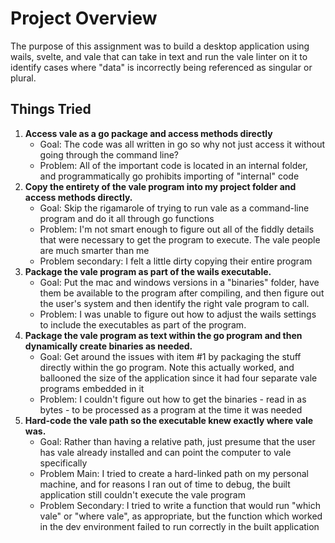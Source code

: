 # Project Overview

The purpose of this assignment was to build a desktop application using wails, svelte, and vale that can take in text and run the vale linter on it to identify cases where "data" is incorrectly being referenced as singular or plural.



## Things Tried

1. **Access vale as a go package and access methods directly**
    * Goal: The code was all written in go so why not just access it without going through the command line?
    * Problem: All of the important code is located in an internal folder, and programmatically go prohibits importing of "internal" code
2. **Copy the entirety of the vale program into my project folder and access methods directly.**
    * Goal: Skip the rigamarole of trying to run vale as a command-line program and do it all through go functions
    * Problem: I'm not smart enough to figure out all of the fiddly details that were necessary to get the program to execute.  The vale people are much smarter than me
    * Problem secondary: I felt a little dirty copying their entire program
3. **Package the vale program as part of the wails executable.**
    * Goal: Put the mac and windows versions in a "binaries" folder, have them be available to the program after compiling, and then figure out the user's system and then identify the right vale program to call.
    * Problem: I was unable to figure out how to adjust the wails settings to include the executables as part of the program.
4. **Package the vale program as text within the go program and then dynamically create binaries as needed.**
    * Goal: Get around the issues with item #1 by packaging the stuff directly within the go program.  Note this actually worked, and ballooned the size of the application since it had four separate vale programs embedded in it
    * Problem: I couldn't figure out how to get the binaries - read in as bytes - to be processed as a program at the time it was needed
5. **Hard-code the vale path so the executable knew exactly where vale was.**
    * Goal: Rather than having a relative path, just presume that the user has vale already installed and can point the computer to vale specifically
    * Problem Main: I tried to create a hard-linked path on my personal machine, and for reasons I ran out of time to debug, the built application still couldn't execute the vale program
    * Problem Secondary: I tried to write a function that would run "which vale" or "where vale", as appropriate, but the function which worked in the dev environment failed to run correctly in the built application

